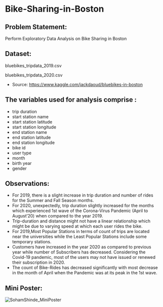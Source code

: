 # Bike-Sharing-in-Boston

## Problem Statement: 
Perform Exploratory Data Analysis on Bike Sharing in Boston

## Dataset: 
bluebikes_tripdata_2019.csv

bluebikes_tripdata_2020.csv

- Source: https://www.kaggle.com/jackdaoud/bluebikes-in-boston

## The variables used for analysis comprise :
- trip duration
- start station name
- start station latitude
- start station longitude
- end station name
- end station latitude
- end station longitude
- bike id
- user type
- month
- birth year
- gender

## Observations:
- For 2019, there is a slight increase in trip duration and number of rides for  the Summer and Fall Season months.
- For 2020, unexpectedly, trip duration slightly increased for the months which experienced 1st wave of the Corona-Virus Pandemic (April to August’20) when compared to the year 2019.
- Trip-duration and distance might not have a linear relationship which might be due to varying speed at which each user rides the bike.
- For 2019,Most Popular Stations in terms of count of trips are located near the universities while the Least Popular Stations include some temporary stations.
- Customers have increased in the year 2020 as compared to previous year while number of Subscribers has decreased. Considering the Covid-19 pandemic, most of the users may not have issued or renewed their subscription in 2020.
- The count of Bike-Rides has decreased significantly with most decrease in the month of April when the Pandemic was at its peak in the 1st wave.

## Mini Poster:
![SohamShinde_MiniPoster](https://user-images.githubusercontent.com/56295513/149873721-cc44645f-fd45-4c53-bb11-ff669d863ff9.PNG)

